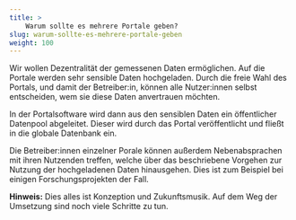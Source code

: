 ```yaml
---
title: >
    Warum sollte es mehrere Portale geben?
slug: warum-sollte-es-mehrere-portale-geben
weight: 100
---
```


Wir wollen Dezentralität der gemessenen Daten ermöglichen. Auf die Portale
werden sehr sensible Daten hochgeladen. Durch die freie Wahl des Portals, und
damit der Betreiber:in, können alle Nutzer:innen selbst entscheiden, wem sie
diese Daten anvertrauen möchten.

In der Portalsoftware wird dann aus den sensiblen Daten ein öffentlicher
Datenpool abgeleitet. Dieser wird durch das Portal veröffentlicht und fließt in
die globale Datenbank ein.

Die Betreiber:innen einzelner Porale können außerdem Nebenabsprachen mit ihren
Nutzenden treffen, welche über das beschriebene Vorgehen zur Nutzung der
hochgeladenen Daten hinausgehen. Dies ist zum Beispiel bei einigen
Forschungsprojekten der Fall.

**Hinweis:** Dies alles ist Konzeption und Zukunftsmusik. Auf dem Weg der
Umsetzung sind noch viele Schritte zu tun.
